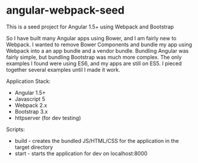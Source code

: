 # angular-webpack-seed
This is a seed project for Angular 1.5+ using Webpack and Bootstrap

So I have built many Angular apps using Bower, and I am fairly new to Webpack. I wanted to remove Bower Components and bundle my app using Webpack into a an app bundle and a vendor bundle. Bundling Angular was fairly simple, but bundling Bootstrap was much more complex. The only examples I found were using ES6, and my apps are still on ES5. I pieced together several examples until I made it work.

Application Stack:

* Angular 1.5+
* Javascript 5
* Webpack 2.x
* Bootstrap 3.x
* httpserver (for dev testing)

Scripts:

* build - creates the bundled JS/HTML/CSS for the application in the target directory
* start - starts the application for dev on localhost:8000



